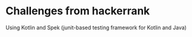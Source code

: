 # Challenges from hackerrank

Using Kotlin and Spek (junit-based testing framework for Kotlin and Java)
